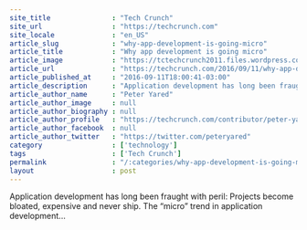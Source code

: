 ```yaml
---
site_title               : "Tech Crunch"
site_url                 : "https://techcrunch.com"
site_locale              : "en_US"
article_slug             : "why-app-development-is-going-micro"
article_title            : "Why app development is going micro"
article_image            : "https://tctechcrunch2011.files.wordpress.com/2016/09/micro-apps.png?w=764&h=400&crop=1"
article_url              : "https://techcrunch.com/2016/09/11/why-app-development-is-going-micro/"
article_published_at     : "2016-09-11T18:00:41-03:00"
article_description      : "Application development has long been fraught with peril: Projects become bloated, expensive and never ship. The “micro” trend in application development..."
article_author_name      : "Peter Yared"
article_author_image     : null
article_author_biography : null
article_author_profile   : "https://techcrunch.com/contributor/peter-yared/"
article_author_facebook  : null
article_author_twitter   : "https://twitter.com/peteryared"
category                 : ['technology']
tags                     : ['Tech Crunch']
permalink                : "/:categories/why-app-development-is-going-micro/"
layout                   : post
---
```


Application development has long been fraught with peril: Projects become bloated, expensive and never ship. The “micro” trend in application development...
